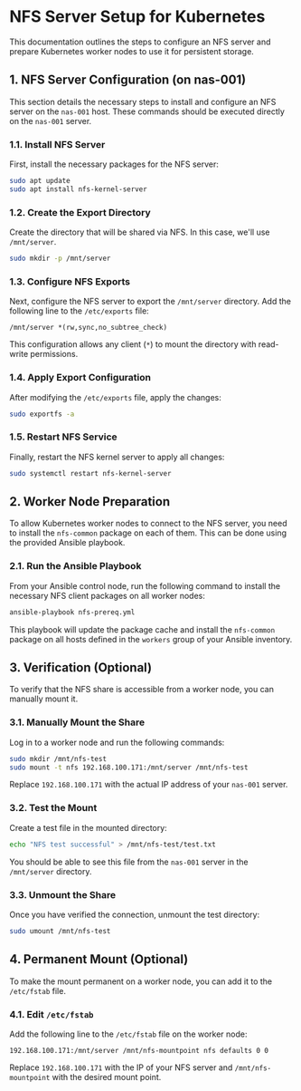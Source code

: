 # NFS Server Setup for Kubernetes

This documentation outlines the steps to configure an NFS server and prepare Kubernetes worker nodes to use it for persistent storage.

## 1. NFS Server Configuration (on nas-001)

This section details the necessary steps to install and configure an NFS server on the `nas-001` host. These commands should be executed directly on the `nas-001` server.

### 1.1. Install NFS Server

First, install the necessary packages for the NFS server:

```bash
sudo apt update
sudo apt install nfs-kernel-server
```

### 1.2. Create the Export Directory

Create the directory that will be shared via NFS. In this case, we'll use `/mnt/server`.

```bash
sudo mkdir -p /mnt/server
```

### 1.3. Configure NFS Exports

Next, configure the NFS server to export the `/mnt/server` directory. Add the following line to the `/etc/exports` file:

```
/mnt/server *(rw,sync,no_subtree_check)
```

This configuration allows any client (`*`) to mount the directory with read-write permissions.

### 1.4. Apply Export Configuration

After modifying the `/etc/exports` file, apply the changes:

```bash
sudo exportfs -a
```

### 1.5. Restart NFS Service

Finally, restart the NFS kernel server to apply all changes:

```bash
sudo systemctl restart nfs-kernel-server
```

## 2. Worker Node Preparation

To allow Kubernetes worker nodes to connect to the NFS server, you need to install the `nfs-common` package on each of them. This can be done using the provided Ansible playbook.

### 2.1. Run the Ansible Playbook

From your Ansible control node, run the following command to install the necessary NFS client packages on all worker nodes:

```bash
ansible-playbook nfs-prereq.yml
```

This playbook will update the package cache and install the `nfs-common` package on all hosts defined in the `workers` group of your Ansible inventory.

## 3. Verification (Optional)

To verify that the NFS share is accessible from a worker node, you can manually mount it.

### 3.1. Manually Mount the Share

Log in to a worker node and run the following commands:

```bash
sudo mkdir /mnt/nfs-test
sudo mount -t nfs 192.168.100.171:/mnt/server /mnt/nfs-test
```

Replace `192.168.100.171` with the actual IP address of your `nas-001` server.

### 3.2. Test the Mount

Create a test file in the mounted directory:

```bash
echo "NFS test successful" > /mnt/nfs-test/test.txt
```

You should be able to see this file from the `nas-001` server in the `/mnt/server` directory.

### 3.3. Unmount the Share

Once you have verified the connection, unmount the test directory:

```bash
sudo umount /mnt/nfs-test
```

## 4. Permanent Mount (Optional)

To make the mount permanent on a worker node, you can add it to the `/etc/fstab` file.

### 4.1. Edit `/etc/fstab`

Add the following line to the `/etc/fstab` file on the worker node:

```
192.168.100.171:/mnt/server /mnt/nfs-mountpoint nfs defaults 0 0
```

Replace `192.168.100.171` with the IP of your NFS server and `/mnt/nfs-mountpoint` with the desired mount point.
